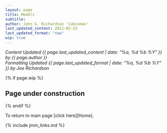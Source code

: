 ```yaml
---
layout: page
title: Models
subtitle: 
author: John G. Richardson 'Cubcoman'
last_updated_content: 2011-02-25
last_updated_format: "now"
wip: true
---
```

*Content Updated {{ page.last_updated_content | date: "%a, %d %b %Y" }} by {{ page.author }}*  
*Formatting Updated {{ page.last_updated_format | date: "%a, %d %b %Y" }} by Joe Richardson*

{% if page.wip %}
## Page under construction
{% endif %}

To return to main page [click here][Home].

{% include jmm_links.md %}